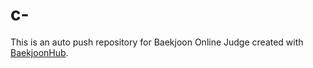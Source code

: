 # c-
This is an auto push repository for Baekjoon Online Judge created with [BaekjoonHub](https://github.com/BaekjoonHub/BaekjoonHub).
